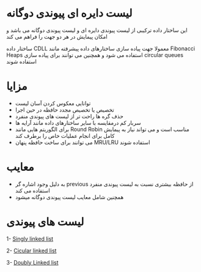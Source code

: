 # لیست دایره ای پیوندی دوگانه

این ساختار داده ترکیبی از لیست پیوندی دایره ای و لیست پیوندی دوگانه می باشد و امکان پیمایش در هر دو جهت را فراهم می کند

ساختار داده CDLL معمولا جهت پیاده سازی ساختارهای داده پیشرفته مانند Fibonacci Heaps استفاده می شود و همچنین می توانند برای پیاده سازی circular queues استفاده شوند

# مزایا

- توانایی معکوس کردن آسان لیست
- تخصیص یا تخصیص مجدد حافظه در حین اجرا
- حذف گره ها راحت تر از لیست های پیوندی منفرد
- سربار کم درمقایسه با سایر ساختارهای داده مانند آرایه ها
- برای الگوریتم هایی مانند Round Robin مناسب است و می تواند نیاز به پیمایش کامل برای انجام عملیات خاص را برطرف کند
- می توانند برای ساخت حافظه پنهان MRU/LRU استفاده شوند

# معایب

- به دلیل وجود اشاره گر previous از حافظه بیشتری نسبت به لیست پیوندی منفرد استفاده می کند
- همچنین شامل معایب لیست پیوندی دوگانه میشود

# لیست های پیوندی

1- [Singly linked list](https://github.com/mmdzov/data-structure/blob/main/src/2.Linked-List/2_1.Singly-Linked-List/FA-README.md)

2- [Cicular linked list](https://github.com/mmdzov/data-structure/blob/main/src/2.Linked-List/2_2.Circular-Linked-List/FA-README.md)

3- [Doubly Linked list](https://github.com/mmdzov/data-structure/blob/main/src/2.Linked-List/2_3.Doubly-Linked-List/FA-README.md)
